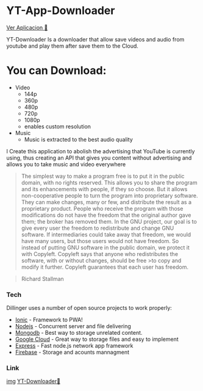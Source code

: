 # YT-App-Downloader
[Ver Aplicacion 📱](https://yt-downloader-bc6b0.web.app/)

YT-Downloader Is a downloader that allow save videos and audio from youtube and play them after save them to the Cloud.

# You can Download:
- Video
  - 144p
  - 360p
  - 480p
  - 720p
  - 1080p 
  - enables custom resolution 
- Music
  - Music is extracted to the best audio quality

I Create this application to abolish the advertising that YouTube is currently using, thus creating an API that gives you content without advertising and allows you to take music and video everywhere

> The simplest way to make a program free is to put it in the public domain, with no rights reserved. This allows you to share the program and its enhancements with people, if they so choose. But it allows non-cooperative people to turn the program into proprietary software. They can make changes, many or few, and distribute the result as a proprietary product. People who receive the program with those modifications do not have the freedom that the original author gave them; the broker has removed them. In the GNU project, our goal is to give every user the freedom to redistribute and change GNU software. If intermediaries could take away that freedom, we would have many users, but those users would not have freedom. So instead of putting GNU software in the public domain, we protect it with Copyleft. Copyleft says that anyone who redistributes the software, with or without changes, should be free >to copy and modify it further. Copyleft guarantees that each user has freedom.

> Richard Stallman

### Tech

Dillinger uses a number of open source projects to work properly:

* [Ionic]() - Framework to PWA!
* [Nodejs]() - Concurrent server and file delivering
* [Mongodb]() - Best way to storage unrelated content.
* [Google Cloud]() - Great way to storage files and easy to implement
* [Express]() - Fast node.js network app framework
* [Firebase]() - Storage and acounts mannagment

### Link
[img](./src/assets/icons/512.png)
[YT-Downloader📱](https://yt-downloader-bc6b0.web.app/)